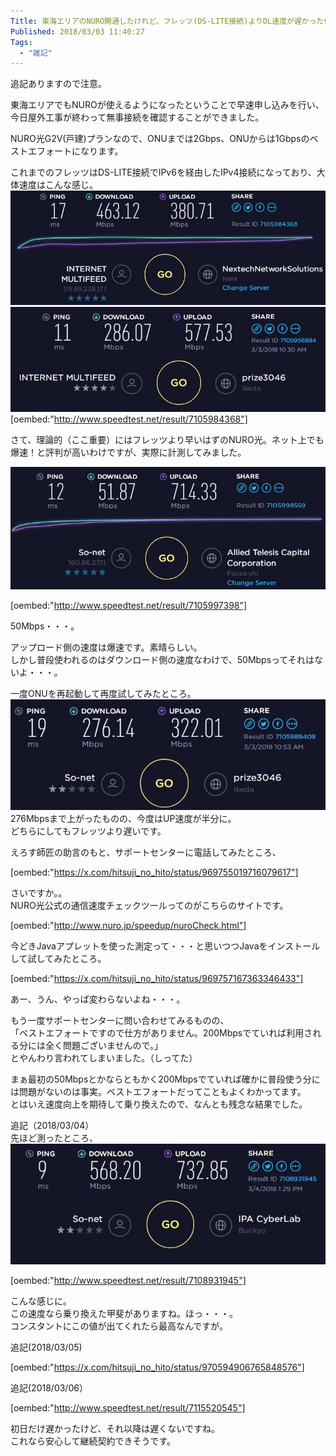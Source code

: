 ```yaml
---
Title: 東海エリアのNURO開通したけれど、フレッツ(DS-LITE接続)よりDL速度が遅かった件（たまたまだったみたい。 追記あり）
Published: 2018/03/03 11:40:27
Tags:
  - "雑記"
---
```

追記ありますので注意。  

東海エリアでもNUROが使えるようになったということで早速申し込みを行い、今日屋外工事が終わって無事接続を確認することができました。  

NURO光G2V(戸建)プランなので、ONUまでは2Gbps、ONUからは1Gbpsのベストエフォートになります。  

<!-- more -->


これまでのフレッツはDS-LITE接続でIPv6を経由したIPv4接続になっており、大体速度はこんな感じ。  
![](20180303112903.jpg) 
![](20180303112923.jpg) 
[oembed:"http://www.speedtest.net/result/7105984368"]

さて、理論的（ここ重要）にはフレッツより早いはずのNURO光。ネット上でも爆速！と評判が高いわけですが、実際に計測してみました。  

![](20180303113042.jpg) 

[oembed:"http://www.speedtest.net/result/7105997398"]
  
50Mbps・・・。  


アップロード側の速度は爆速です。素晴らしい。  
しかし普段使われるのはダウンロード側の速度なわけで、50Mbpsってそれはないよ・・・。  

一度ONUを再起動して再度試してみたところ。  
![](20180303113259.jpg) 
276Mbpsまで上がったものの、今度はUP速度が半分に。  
どちらにしてもフレッツより遅いです。  

えろす師匠の助言のもと、サポートセンターに電話してみたところ、

[oembed:"https://x.com/hitsuji_no_hito/status/969755019716079617"]

さいですか。。  
NURO光公式の通信速度チェックツールってのがこちらのサイトです。  

[oembed:"http://www.nuro.jp/speedup/nuroCheck.html"]


今どきJavaアプレットを使った測定って・・・と思いつつJavaをインストールして試してみたところ。  

[oembed:"https://x.com/hitsuji_no_hito/status/969757167363346433"]

あー、うん、やっぱ変わらないよね・・・。  

もう一度サポートセンターに問い合わせてみるものの、  
「ベストエフォートですので仕方がありません。200Mbpsでていれば利用される分には全く問題ございませんので。」  
とやんわり言われてしまいました。（しってた）  

まぁ最初の50Mbpsとかならともかく200Mbpsでていれば確かに普段使う分には問題がないのは事実。ベストエフォートだってこともよくわかってます。    
とはいえ速度向上を期待して乗り換えたので、なんとも残念な結果でした。  


追記（2018/03/04）  
先ほど測ったところ、
![](20180304133426.jpg) 

[oembed:"http://www.speedtest.net/result/7108931945"]

こんな感じに。  
この速度なら乗り換えた甲斐がありますね。ほっ・・・。  
コンスタントにこの値が出てくれたら最高なんですが。  

追記(2018/03/05)  

[oembed:"https://x.com/hitsuji_no_hito/status/970594906765848576"]

追記(2018/03/06）  

[oembed:"http://www.speedtest.net/result/7115520545"]

初日だけ遅かったけど、それ以降は遅くないですね。  
これなら安心して継続契約できそうです。  
